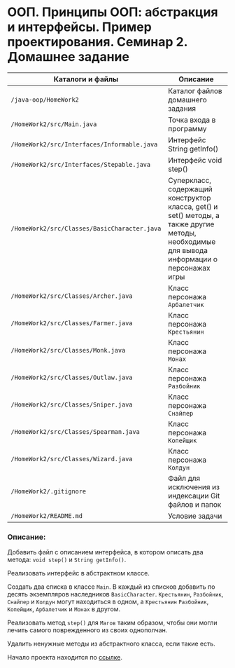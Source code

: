 # ООП. Принципы ООП: абстракция и интерфейсы. Пример проектирования. Семинар 2. Домашнее задание

Каталоги и файлы                             | Описание
---------------------------------------------|-------------------------------------------------------
`/java-oop/HomeWork2`                        | Каталог файлов домашнего задания
`/HomeWork2/src/Main.java`                   | Точка входа в программу
`/HomeWork2/src/Interfaces/Informable.java`  | Интерфейс String getInfo()
`/HomeWork2/src/Interfaces/Stepable.java`    | Интерфейс void step()
`/HomeWork2/src/Classes/BasicCharacter.java` | Суперкласс, содержащий конструктор класса, get() и set() методы, а также другие методы, необходимые для вывода информации о персонажах игры
`/HomeWork2/src/Classes/Archer.java`         | Класс персонажа `Арбалетчик`
`/HomeWork2/src/Classes/Farmer.java`         | Класс персонажа `Крестьянин`
`/HomeWork2/src/Classes/Monk.java`           | Класс персонажа `Монах`
`/HomeWork2/src/Classes/Outlaw.java`         | Класс персонажа `Разбойник`
`/HomeWork2/src/Classes/Sniper.java`         | Класс персонажа `Снайпер`
`/HomeWork2/src/Classes/Spearman.java`       | Класс персонажа `Копейщик`
`/HomeWork2/src/Classes/Wizard.java`         | Класс персонажа `Колдун`
`/HomeWork2/.gitignore`                      | Файл для исключения из индексации Git файлов и папок
`/HomeWork2/README.md`                       | Условие задачи

### Описание:

Добавить файл с описанием интерфейса, в котором описать два метода: `void step()` и `String getInfo()`.

Реализовать интерфейс в абстрактном классе.

Создать два списка в классе `Main`. В каждый из списков добавить по десять экземпляров наследников `BasicCharacter`. `Крестьянин`, `Разбойник`, `Снайпер` и `Колдун` могут находиться в одном, а `Крестьянин` `Разбойник`, `Копейщик`, `Арбалетчик` и `Монах` в другом.

Реализовать метод `step()` для `Магов` таким образом, чтобы они могли лечить самого поврежденного из своих однополчан.

Удалить ненужные методы из абстрактного класса, если такие есть.

Начало проекта находится по [ссылке](https://github.com/dfedoroff/java/tree/main/java-oop/HomeWork1).

